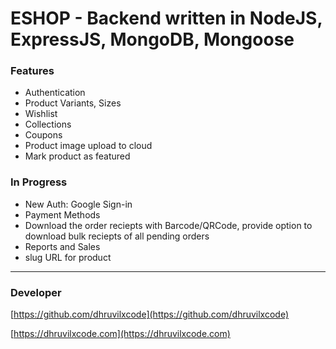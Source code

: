 # ESHOP - Backend written in NodeJS, ExpressJS, MongoDB, Mongoose

### Features
- Authentication
- Product Variants, Sizes
- Wishlist
- Collections
- Coupons
- Product image upload to cloud
- Mark product as featured

### In Progress
- New Auth: Google Sign-in
- Payment Methods
- Download the order reciepts with Barcode/QRCode, provide option to download bulk reciepts of all pending orders
- Reports and Sales
- slug URL for product


---

### Developer

[https://github.com/dhruvilxcode](https://github.com/dhruvilxcode)

[https://dhruvilxcode.com](https://dhruvilxcode.com)
